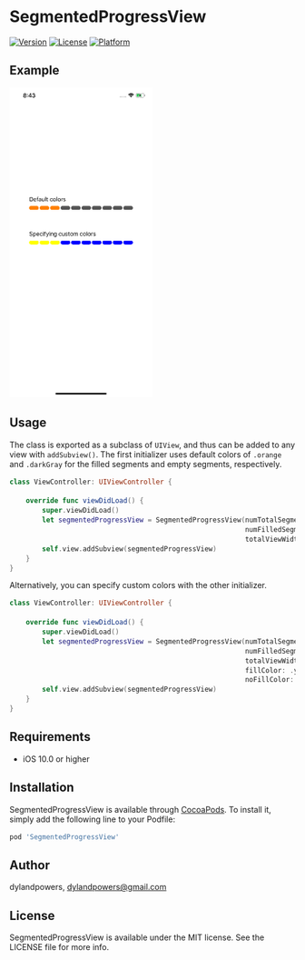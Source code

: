 # SegmentedProgressView

[![Version](https://img.shields.io/cocoapods/v/SegmentedProgressView.svg?style=flat)](https://cocoapods.org/pods/SegmentedProgressView)
[![License](https://img.shields.io/cocoapods/l/SegmentedProgressView.svg?style=flat)](https://cocoapods.org/pods/SegmentedProgressView)
[![Platform](https://img.shields.io/cocoapods/p/SegmentedProgressView.svg?style=flat)](https://cocoapods.org/pods/SegmentedProgressView)

## Example

<img src="./images/example.png" width="50%" height="50%">

## Usage

The class is exported as a subclass of `UIView`, and thus can be added to any view with `addSubview()`. The first initializer uses default colors of `.orange` and `.darkGray` for the filled segments and empty segments, respectively.


```swift
class ViewController: UIViewController {

    override func viewDidLoad() {
        super.viewDidLoad()
        let segmentedProgressView = SegmentedProgressView(numTotalSegments: 10,
                                                          numFilledSegments: 3,
                                                          totalViewWidth: 300)
        self.view.addSubview(segmentedProgressView)
    }
}
```

Alternatively, you can specify custom colors with the other initializer.

```swift
class ViewController: UIViewController {

    override func viewDidLoad() {
        super.viewDidLoad()
        let segmentedProgressView = SegmentedProgressView(numTotalSegments: 10,
                                                          numFilledSegments: 3,
                                                          totalViewWidth: 300,
                                                          fillColor: .yellow,
                                                          noFillColor: .blue)
        self.view.addSubview(segmentedProgressView)
    }
}
```

## Requirements
* iOS 10.0 or higher

## Installation

SegmentedProgressView is available through [CocoaPods](https://cocoapods.org). To install
it, simply add the following line to your Podfile:

```ruby
pod 'SegmentedProgressView'
```

## Author

dylandpowers, dylandpowers@gmail.com

## License

SegmentedProgressView is available under the MIT license. See the LICENSE file for more info.
